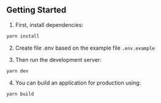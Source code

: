 ## Getting Started

1. First, install dependencies:

```bash
yarn install
```

2. Create file .env based on the example file `.env.example`

3. Then run the development server:

```bash
yarn dev
```

4. You can build an application for production using:

```bash
yarn build
```
